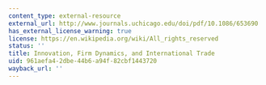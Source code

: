 ```yaml
---
content_type: external-resource
external_url: http://www.journals.uchicago.edu/doi/pdf/10.1086/653690
has_external_license_warning: true
license: https://en.wikipedia.org/wiki/All_rights_reserved
status: ''
title: Innovation, Firm Dynamics, and International Trade
uid: 961aefa4-2dbe-44b6-a94f-82cbf1443720
wayback_url: ''
---
```


